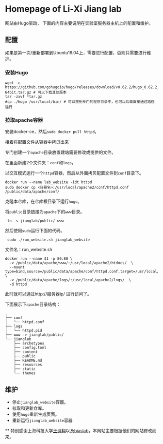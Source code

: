 # Homepage of Li-Xi Jiang lab

网站由Hugo驱动，
下面的内容主要说明在实验室服务器主机上的配置和维护。

## 配置

如果是第一次/重新部署到Ubuntu16.04上，需要进行配置，否则只需要进行维护。

### 安装Hugo

```
wget -c https://github.com/gohugoio/hugo/releases/download/v0.62.2/hugo_0.62.2_Linux-64bit.tar.gz # 可以下载其他版本
tar -zxvf *tar.gz
#cp ./hugo /usr/local/bin/ # 可以放到专门的程序目录中，也可以后面直接通过路径运行
```

### 拉取apache容器

安装docker-ce，然后`sudo docker pull httpd`。

接着将配置文件从容器中拷贝出来

专门创建一个`apache`目录放置建站需要修改或提供的文件。

在里面新建2个文件夹：`conf`和`logs`。

以交互模式运行一个`httpd`容器，然后从外面拷贝配置文件到`conf`目录下。

```
docker run --name lab_website -idt httpd
sudo docker cp <容器名>:/usr/local/apache2/conf/httpd.conf /public/data/apache/conf/
```

克隆本仓库，在仓库根目录下运行`hugo`。

将`public`目录链接为`apache`下的`www`目录。

```
 ln -s jianglab/public/ www
```


然后使用`sudo`运行下面的代码。

```
 sudo ./run_website.sh jianglab_website
```

文件名：run_website.sh

```
docker run --name $1 -p 80:80 \
  -v /public/data/apache/www/:/usr/local/apache2/htdocs/  \
  --mount type=bind,source=/public/data/apache/conf/httpd.conf,target=/usr/local/apache2/conf/httpd.conf  \
  -v /public/data/apache/logs/:/usr/local/apache2/logs/  \
  -d httpd

```

此时就可以通过http://服务器ip/ 进行访问了。

下面展示下`apache`目录结构：

```
.
├── conf
│   └── httpd.conf
├── logs
│   └── httpd.pid
├── www -> jianglab/public/
└── jianglab
    ├── archetypes
    ├── config.toml
    ├── content
    ├── public
    ├── README.md
    ├── resources
    ├── static
    └── themes
```


## 维护


- 停止`jianglab_website`容器。
- 拉取和更新仓库。
- 使用`hugo`重新生成页面。
- 重新运行`jianglab_website`容器

** 特别感谢上海科技大学[王诗翔](https://github.com/XSLiuLab/XSLiuLab.github.io)以及[biaslab](https://github.com/biaslab/biaslab-hugo)，本网站主要根据他们的网站修改而来。

